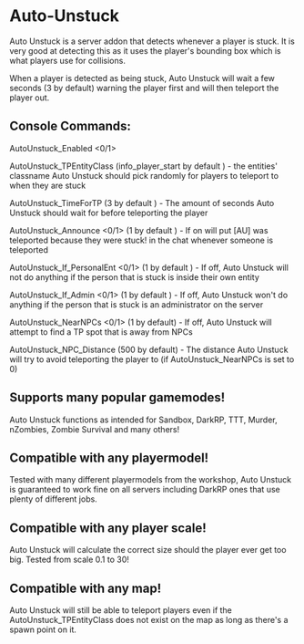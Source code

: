 # Auto-Unstuck
Auto Unstuck is a server addon that detects whenever a player is stuck. It is very good at detecting this as it uses the player's bounding box which is what players use for collisions.

When a player is detected as being stuck, Auto Unstuck will wait a few seconds (3 by default) warning the player first and will then teleport the player out.

## Console Commands:
AutoUnstuck_Enabled <0/1> 

AutoUnstuck_TPEntityClass <entity classname> (info_player_start by default ) - the entities' classname Auto Unstuck should pick randomly for players to teleport to when they are stuck

AutoUnstuck_TimeForTP <seconds> (3 by default ) - The amount of seconds Auto Unstuck should wait for before teleporting the player

AutoUnstuck_Announce <0/1> (1 by default ) - If on will put [AU]<Name> was teleported because they were stuck! in the chat whenever someone is teleported

AutoUnstuck_If_PersonalEnt <0/1> (1 by default ) - If off, Auto Unstuck will not do anything if the person that is stuck is inside their own entity

AutoUnstuck_If_Admin <0/1> (1 by default ) - If off, Auto Unstuck won't do anything if the person that is stuck is an administrator on the server

AutoUnstuck_NearNPCs <0/1> (1 by default)  - If off, Auto Unstuck will attempt to find a TP spot that is away from NPCs

AutoUnstuck_NPC_Distance <number> (500 by default) - The distance Auto Unstuck will try to avoid teleporting the player to (if AutoUnstuck_NearNPCs is set to 0)
  
  
## Supports many popular gamemodes!
Auto Unstuck functions as intended for Sandbox, DarkRP, TTT, Murder, nZombies, Zombie Survival and many others!

## Compatible with any playermodel!
Tested with many different playermodels from the workshop, Auto Unstuck is guaranteed to work fine on all servers including DarkRP ones that use plenty of different jobs.

## Compatible with any player scale!
Auto Unstuck will calculate the correct size should the player ever get too big. Tested from scale 0.1 to 30!

## Compatible with any map!
Auto Unstuck will still be able to teleport players even if the AutoUnstuck_TPEntityClass does not exist on the map as long as there's a spawn point on it.
